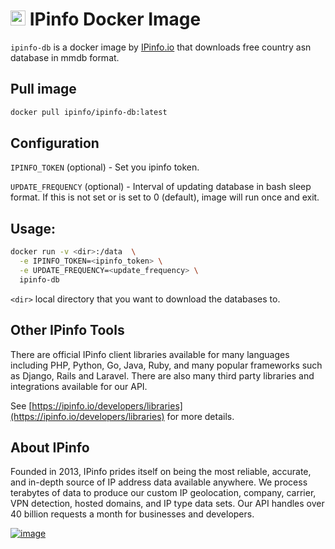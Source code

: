 # [<img src="https://ipinfo.io/static/ipinfo-small.svg" alt="IPinfo" width="24"/>](https://ipinfo.io/) IPinfo Docker Image

`ipinfo-db` is a docker image by [IPinfo.io](https://ipinfo.io) that downloads free country asn database in mmdb format.

## Pull image
```bash
docker pull ipinfo/ipinfo-db:latest
```

## Configuration

`IPINFO_TOKEN` (optional) - Set you ipinfo token.

`UPDATE_FREQUENCY` (optional) - Interval of updating database in bash sleep format. If this is not set or is set to 0 (default), image will run once and exit.

## Usage:

```bash
docker run -v <dir>:/data  \
  -e IPINFO_TOKEN=<ipinfo_token> \
  -e UPDATE_FREQUENCY=<update_frequency> \
  ipinfo-db
```

`<dir>` local directory that you want to download the databases to.

## Other IPinfo Tools

There are official IPinfo client libraries available for many languages including PHP, Python, Go, Java, Ruby, and many popular frameworks such as Django, Rails and Laravel. There are also many third party libraries and integrations available for our API.

See [https://ipinfo.io/developers/libraries](https://ipinfo.io/developers/libraries) for more details.

## About IPinfo

Founded in 2013, IPinfo prides itself on being the most reliable, accurate, and in-depth source of IP address data available anywhere. We process terabytes of data to produce our custom IP geolocation, company, carrier, VPN detection, hosted domains, and IP type data sets. Our API handles over 40 billion requests a month for businesses and developers.

[![image](https://avatars3.githubusercontent.com/u/15721521?s=128&u=7bb7dde5c4991335fb234e68a30971944abc6bf3&v=4)](https://ipinfo.io/)
